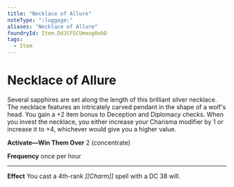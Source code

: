 ```yaml
---
title: "Necklace of Allure"
noteType: ":luggage:"
aliases: "Necklace of Allure"
foundryId: Item.DdJCFSCUmeog0vbD
tags:
  - Item
---
```


# Necklace of Allure

Several sapphires are set along the length of this brilliant silver necklace. The necklace features an intricately carved pendant in the shape of a wolf's head. You gain a +2 item bonus to Deception and Diplomacy checks. When you invest the necklace, you either increase your Charisma modifier by 1 or increase it to +4, whichever would give you a higher value.

**Activate—Win Them Over** 2 (concentrate)

**Frequency** once per hour

* * *

**Effect** You cast a 4th-rank _[[Charm]]_ spell with a DC 38 will.
